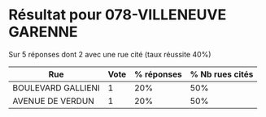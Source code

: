 # Résultat pour 078-VILLENEUVE GARENNE

Sur 5 réponses dont 2 avec une rue cité (taux réussite 40%)

| Rue | Vote | % réponses | % Nb rues cités|
|-----|------|------------|----------------|
| BOULEVARD GALLIENI | 1 | 20% | 50%|
| AVENUE DE VERDUN | 1 | 20% | 50%|
